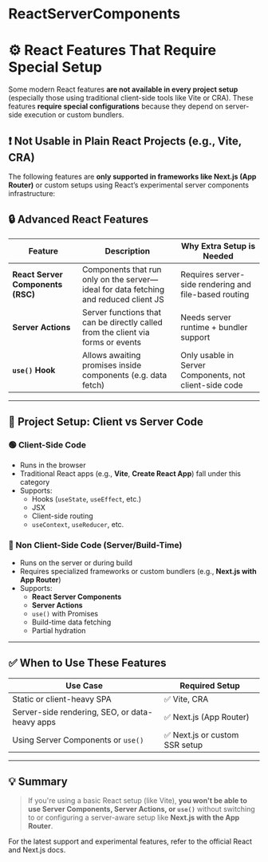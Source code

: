 # ReactServerComponents
# ⚙️ React Features That Require Special Setup

Some modern React features **are not available in every project setup** (especially those using traditional client-side tools like Vite or CRA). These features **require special configurations** because they depend on server-side execution or custom bundlers.

## ❗ Not Usable in Plain React Projects (e.g., Vite, CRA)

The following features are **only supported in frameworks like Next.js (App Router)** or custom setups using React’s experimental server components infrastructure:

## 🔒 Advanced React Features

| Feature | Description | Why Extra Setup is Needed |
|--------|-------------|---------------------------|
| **React Server Components (RSC)** | Components that run only on the server—ideal for data fetching and reduced client JS | Requires server-side rendering and file-based routing |
| **Server Actions** | Server functions that can be directly called from the client via forms or events | Needs server runtime + bundler support |
| **`use()` Hook** | Allows awaiting promises inside components (e.g. data fetch) | Only usable in Server Components, not client-side code |

---

## 🧭 Project Setup: Client vs Server Code

### 🟢 Client-Side Code
- Runs in the browser
- Traditional React apps (e.g., **Vite**, **Create React App**) fall under this category
- Supports:
  - Hooks (`useState`, `useEffect`, etc.)
  - JSX
  - Client-side routing
  - `useContext`, `useReducer`, etc.

### 🔵 Non Client-Side Code (Server/Build-Time)
- Runs on the server or during build
- Requires specialized frameworks or custom bundlers (e.g., **Next.js with App Router**)
- Supports:
  - **React Server Components**
  - **Server Actions**
  - `use()` with Promises
  - Build-time data fetching
  - Partial hydration

---

## ✅ When to Use These Features

| Use Case | Required Setup |
|----------|----------------|
| Static or client-heavy SPA | ✅ Vite, CRA |
| Server-side rendering, SEO, or data-heavy apps | ✅ Next.js (App Router) |
| Using Server Components or `use()` | ✅ Next.js or custom SSR setup |

---

## 💡 Summary

> If you're using a basic React setup (like Vite), **you won't be able to use Server Components, Server Actions, or `use()`** without switching to or configuring a server-aware setup like **Next.js with the App Router**.

For the latest support and experimental features, refer to the official React and Next.js docs.
